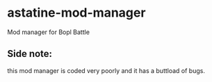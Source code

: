 # astatine-mod-manager
Mod manager for Bopl Battle

## Side note:
this mod manager is coded very poorly and it has a buttload of bugs.
